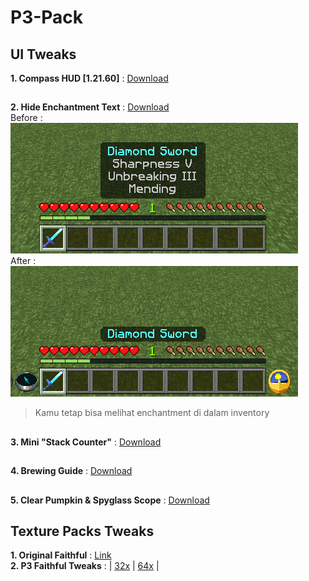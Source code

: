# P3-Pack

## UI Tweaks
**1. Compass HUD [1.21.60]** : [Download](https://github.com/Xodernz/P3-Pack/releases/download/all/P3.Compass.HUD.mcpack)
##
**2. Hide Enchantment Text** : [Download](https://github.com/Xodernz/P3-Pack/releases/download/all/Hide.Enchant.mcpack)\
Before :\
![](https://github.com/Xodernz/P3-Pack/blob/main/Images/Hide%20Enchant%20Before.png)\
After :\
![](https://github.com/Xodernz/P3-Pack/blob/main/Images/Hide%20Enchant%20After.png)
>Kamu tetap bisa melihat enchantment di dalam inventory
##
**3. Mini "Stack Counter"** : [Download](https://github.com/Xodernz/P3-Pack/releases/download/all/mini.stack.counter.mcpack)
##
**4. Brewing Guide** : [Download](https://github.com/Xodernz/P3-Pack/releases/download/all/mini.stack.counter.mcpack)
##
**5. Clear Pumpkin & Spyglass Scope** : [Download](https://github.com/Xodernz/P3-Pack/releases/download/all/Clear.Pumpkin.Spyglass.mcpack)
##
## Texture Packs Tweaks
**1. Original Faithful** : [Link](https://faithfulpack.net/)\
**2. P3 Faithful Tweaks** : | [32x](https://github.com/Xodernz/P3-Pack/releases/download/all/P3.Faithfull.Tweaks.32x.mcpack) | [64x](https://github.com/Xodernz/P3-Pack/releases/download/all/P3.Faithfull.Tweaks.64x.mcpack) |
